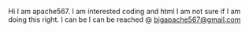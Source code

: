 

<!---
apache567/apache567 is a ✨ special ✨ repository because its `README.md` (this file) appears on your GitHub profile.
You can click the Preview link to take a look at your changes.
--->
Hi I am  apache567. I am interested coding and html
I am not sure if I am doing this right. I can be 
I can be reached @ bigapache567@gmail.com
